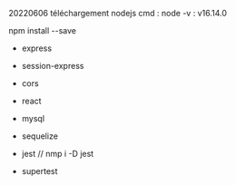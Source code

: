 20220606
téléchargement nodejs
cmd : node -v : v16.14.0


npm install --save 
* express 
* session-express
* cors
* react
* mysql
* sequelize

* jest // nmp i -D jest
* supertest

